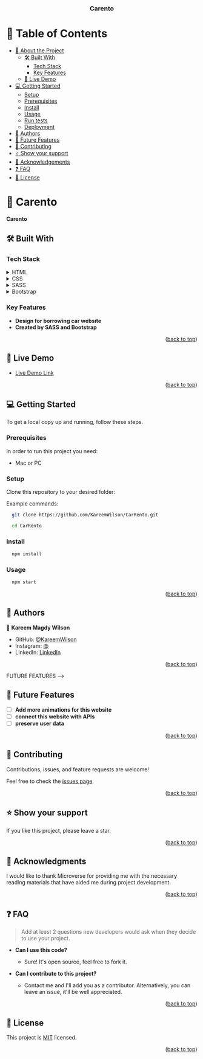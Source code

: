 <div align="center">
  <h3><b>Carento</b></h3>
</div>

<!-- TABLE OF CONTENTS -->

# 📗 Table of Contents

- [📖 About the Project](#about-project)
  - [🛠 Built With](#built-with)
    - [Tech Stack](#tech-stack)
    - [Key Features](#key-features)
  - [🚀 Live Demo](#live-demo)
- [💻 Getting Started](#getting-started)
  - [Setup](#setup)
  - [Prerequisites](#prerequisites)
  - [Install](#install)
  - [Usage](#usage)
  - [Run tests](#run-tests)
  - [Deployment](#triangular_flag_on_post-deployment)
- [👥 Authors](#authors)
- [🔭 Future Features](#future-features)
- [🤝 Contributing](#contributing)
- [⭐️ Show your support](#support)
- [🙏 Acknowledgements](#acknowledgements)
- [❓ FAQ](#faq)
- [📝 License](#license)

<!-- PROJECT DESCRIPTION -->

# 📖 Carento<a name="about-project"></a>

**Carento**

## 🛠 Built With <a name="built-with"></a>

### Tech Stack <a name="tech-stack"></a>

<details>
<summary>HTML</summary>
</details>

<details>
<summary>CSS</summary>
</details>

<details>
<summary>SASS</summary>
</details>

<details>
<summary>Bootstrap</summary>
</details>

<!-- Features -->

### Key Features <a name="key-features"></a>

- **Design for borrowing car website**
- **Created by SASS and Bootstrap**

<p align="right">(<a href="#readme-top">back to top</a>)</p>

<!-- LIVE DEMO -->

## 🚀 Live Demo <a name="live-demo"></a>

- [Live Demo Link](https://kareemwilson.github.io/CarRento/)

<p align="right">(<a href="#readme-top">back to top</a>)</p>
<!-- GETTING STARTED -->

## 💻 Getting Started <a name="getting-started"></a>

To get a local copy up and running, follow these steps.

### Prerequisites

In order to run this project you need:

- Mac or PC

<!--
Example command:
```sh
 gem install rails
```
 -->

### Setup

Clone this repository to your desired folder:


Example commands:
```sh
  git clone https://github.com/KareemWilson/CarRento.git
```
```sh
  cd CarRento
```


### Install

```sh
  npm install
```


### Usage

```sh
  npm start
```


<p align="right">(<a href="#readme-top">back to top</a>)</p>

<!-- AUTHORS -->

## 👥 Authors<a name="authors"></a>


👤 **Kareem Magdy Wilson**

- GitHub: [@KareemWilson](https://github.com/KareemWilson)
- Instagram: [@](https://www.instagram.com/code.afternoon/)
- LinkedIn: [LinkedIn](https://linkedin.com/in/kareem-wilson/)

<p align="right">(<a href="#readme-top">back to top</a>)</p>

FUTURE FEATURES -->

## 🔭 Future Features <a name="future-features"></a>

- [ ] **Add more animations for this website**
- [ ] **connect this website with APIs**
- [ ] **preserve user data**

<p align="right">(<a href="#readme-top">back to top</a>)</p>

<!-- CONTRIBUTING -->

## 🤝 Contributing <a name="contributing"></a>

Contributions, issues, and feature requests are welcome!

Feel free to check the [issues page](../../issues/).

<p align="right">(<a href="#readme-top">back to top</a>)</p>

<!-- SUPPORT -->

## ⭐️ Show your support <a name="support"></a>


If you like this project, please leave a star.

<p align="right">(<a href="#readme-top">back to top</a>)</p>

<!-- ACKNOWLEDGEMENTS -->

## 🙏 Acknowledgments <a name="acknowledgements"></a>


I would like to thank Microverse for providing me with the necessary reading materials that have aided me during project development.

<p align="right">(<a href="#readme-top">back to top</a>)</p>

<!-- FAQ (optional) -->

## ❓ FAQ <a name="faq"></a>

> Add at least 2 questions new developers would ask when they decide to use your project.
- **Can I use this code?**

  - Sure! It's open source, feel free to fork it.

- **Can I contribute to this project?**

  - Contact me and I'll add you as a contributor. Alternatively, you can leave an issue, it'll be well appreciated.

<p align="right">(<a href="#readme-top">back to top</a>)</p>

<!-- LICENSE -->

## 📝 License <a name="license"></a>

This project is [MIT](./LICENSE) licensed.


<p align="right">(<a href="#readme-top">back to top</a>)</p>
